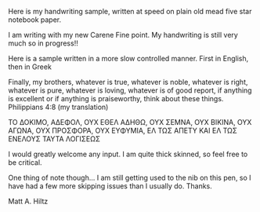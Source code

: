 Here is my handwriting sample, written at speed on plain old mead five star notebook paper.

I am writing with my new Carene Fine point. My handwriting is still very much so in progress!!

Here is a sample written in a more slow controlled manner. First in English, then in Greek

Finally, my brothers, whatever is true, whatever is noble, whatever is right, whatever is pure, whatever is loving, whatever is of good report, if anything is excellent or if anything is praiseworthy, think about these things. Philippians 4:8 (my translation)

ΤΟ ΔΟΚΙΜΟ, ΑΔΕΦΟΛ, ΟΥΧ ΕΘΕΛ ΑΔΗΘΩ, ΟΥΧ ΣΕΜΝΑ, ΟΥΧ ΒΙΚΙΝΑ, ΟΥΧ ΑΓΩΝΑ, ΟΥΧ ΠΡΟΣΦΟΡΑ, ΟΥΧ ΕΥΦΥΜΙΑ, ΕΛ ΤΩΣ ΑΠΕΤΥ ΚΑΙ ΕΛ ΤΩΣ ΕΝΕΛΟΥΣ ΤΑΥΤΑ ΛΟΓΙΣΕΩΣ

I would greatly welcome any input. I am quite thick skinned, so feel free to be critical.

One thing of note though... I am still getting used to the nib on this pen, so I have had a few more skipping issues than I usually do. Thanks.

<signature>Matt A. Hiltz</signature>
